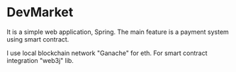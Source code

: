 # DevMarket
It is a simple web application, Spring.
The main feature is a payment system using smart contract.

I use local blockchain network "Ganache" for eth.
For smart contract integration "web3j" lib.